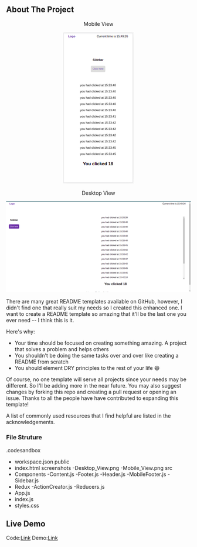 <!-- ABOUT THE PROJECT -->
## About The Project

<p align="center">Mobile View</p>
<p align="center">
<img src="https://github.com/SarkarPriyanshu/counter/blob/main/screenshots/Mobile_View.png?raw=true" alt="Mobile view"/>
</p>
  

<p align="center" >Desktop View</p>
<p align="center">
<img src="https://github.com/SarkarPriyanshu/counter/blob/main/screenshots/Desktop_View.png?raw=true" alt="Desktop view"/>
</p>
  




There are many great README templates available on GitHub, however, I didn't find one that really suit my needs so I created this enhanced one. I want to create a README template so amazing that it'll be the last one you ever need -- I think this is it.

Here's why:
* Your time should be focused on creating something amazing. A project that solves a problem and helps others
* You shouldn't be doing the same tasks over and over like creating a README from scratch
* You should element DRY principles to the rest of your life :smile:

Of course, no one template will serve all projects since your needs may be different. So I'll be adding more in the near future. You may also suggest changes by forking this repo and creating a pull request or opening an issue. Thanks to all the people have have contributed to expanding this template!

A list of commonly used resources that I find helpful are listed in the acknowledgements.

### File Struture
.codesandbox
  - workspace.json
public
  - index.html
screenshots
  -Desktop_View.png
  -Mobile_View.png
src
  - Components
      -Content.js
      -Footer.js
      -Header.js
      -MobileFooter.js
      -Sidebar.js  
  - Redux
      -ActionCreator.js
      -Reducers.js   
  - App.js
  - index.js
  - styles.css
  
<!-- GETTING STARTED -->
## Live Demo
  Code:<a href="https://codesandbox.io/s/assistment-l9npo?file=/src/styles.css">Link</a>
  Demo:<a href="https://l9npo.csb.app/">Link</a>

